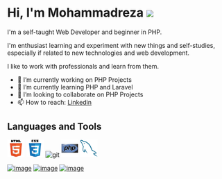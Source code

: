 ﻿# Hi, I'm Mohammadreza <img src="https://raw.githubusercontent.com/MartinHeinz/MartinHeinz/master/wave.gif" width=30px/>
I'm a self-taught Web Developer and beginner in PHP.

I'm enthusiast learning and experiment with new things and self-studies, especially if related to new technologies and web development.

I like to work with professionals and learn from them.

- 🔭 I’m currently working on PHP Projects
- 🌱 I’m currently learning PHP and Laravel
- 👯 I’m looking to collaborate on PHP Projects
- 📫 How to reach: [Linkedin](https://www.linkedin.com/in/rahimi73/)

## Languages and Tools
<img src="https://raw.githubusercontent.com/devicons/devicon/master/icons/html5/html5-original-wordmark.svg" alt="html5" width="40" height="40"/> <img src="https://raw.githubusercontent.com/devicons/devicon/master/icons/css3/css3-original-wordmark.svg" alt="css3" width="40" height="40"/> <img src="https://www.vectorlogo.zone/logos/git-scm/git-scm-icon.svg" alt="git" width="40" height="40"/> <img src="https://raw.githubusercontent.com/devicons/devicon/master/icons/php/php-original.svg" alt="php" width="40" height="40"/> <img src="https://raw.githubusercontent.com/devicons/devicon/master/icons/mysql/mysql-original.svg" alt="mysql" width="40" height="40"/>

[![image](https://img.shields.io/badge/LinkedIn-0077B5?style=for-the-badge&logo=linkedin&logoColor=white)](https://www.linkedin.com/in/rahimi73/)
[![image](https://img.shields.io/badge/Gmail-D14836?style=for-the-badge&logo=gmail&logoColor=white)](mailto:mohammadreza.rahimi1373@gmail.com)
[![image](https://img.shields.io/badge/Telegram-blue?style=for-the-badge&logo=telegram&logoColor=white&link=https://t.me/Mohammadreza_73/)](https://t.me/Mohammadreza_73/)
